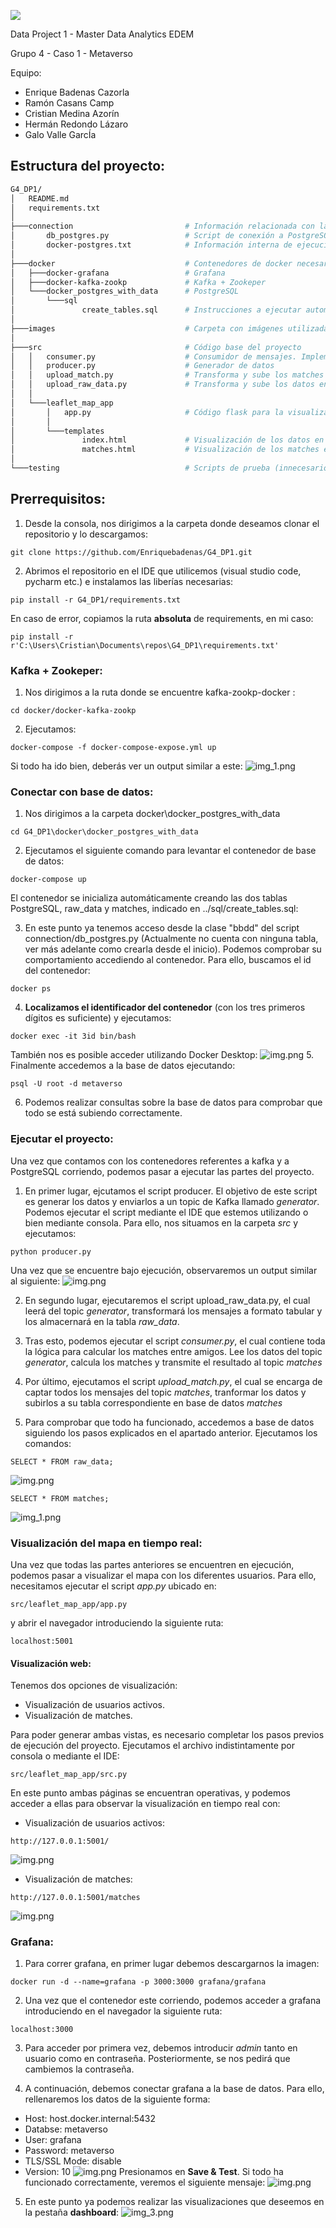 ![](images/readme_logo.jpg)

Data Project 1 - Master Data Analytics EDEM

Grupo 4 - Caso 1 - Metaverso

Equipo:
- Enrique Badenas Cazorla
- Ramón Casans Camp
- Cristian Medina Azorín
- Hermán Redondo Lázaro
- Galo Valle GarcÍa


## Estructura del proyecto:
```bash
G4_DP1/
│   README.md
│   requirements.txt
│           
├───connection                         # Información relacionada con la conexión a base de datos
│       db_postgres.py                 # Script de conexión a PostgreSQL
│       docker-postgres.txt            # Información interna de ejecución
│       
├───docker                             # Contenedores de docker necesarios
│   ├───docker-grafana                 # Grafana
│   ├───docker-kafka-zookp             # Kafka + Zookeper
│   └───docker_postgres_with_data      # PostgreSQL
│       └───sql
│               create_tables.sql      # Instrucciones a ejecutar automáticamente durante la creación del contenedor
│               
├───images                             # Carpeta con imágenes utilizadas en el proyecto
│       
├───src                                # Código base del proyecto
│   │   consumer.py                    # Consumidor de mensajes. Implementa lógica de matches
│   │   producer.py                    # Generador de datos
│   │   upload_match.py                # Transforma y sube los matches a base de datos
│   │   upload_raw_data.py             # Transforma y sube los datos en crudo a base de datos
│   │   
│   └───leaflet_map_app         
│       │   app.py                     # Código flask para la visualización de los mapas
│       │   
│       └───templates
│               index.html             # Visualización de los datos en crudo (usuarios) en tiempo real
│               matches.html           # Visualización de los matches en tiempo real
│                
└───testing                            # Scripts de prueba (innecesario)                   

```


## Prerrequisitos:


1. Desde la consola, nos dirigimos a la carpeta donde deseamos clonar el repositorio y lo descargamos:
```console
git clone https://github.com/Enriquebadenas/G4_DP1.git
```
2. Abrimos el repositorio en el IDE que utilicemos (visual studio code, pycharm etc.) e instalamos las liberías necesarias:
```
pip install -r G4_DP1/requirements.txt
```
En caso de error, copiamos la ruta **absoluta** de requirements, en mi caso:
```
pip install -r  r'C:\Users\Cristian\Documents\repos\G4_DP1\requirements.txt'
```
### Kafka + Zookeper:
1. Nos dirigimos a la ruta donde se encuentre kafka-zookp-docker :
````
cd docker/docker-kafka-zookp
````
2. Ejecutamos:
```
docker-compose -f docker-compose-expose.yml up
```
Si todo ha ido bien, deberás ver un output similar a este:
![img_1.png](images/zookeper_running.png)



### Conectar con base de datos:

1. Nos dirigimos a la carpeta docker\docker_postgres_with_data
```
cd G4_DP1\docker\docker_postgres_with_data
```

2. Ejecutamos el siguiente comando para levantar el contenedor de base de datos: 
````
docker-compose up
````
El contenedor se inicializa automáticamente creando las dos tablas PostgreSQL, raw_data y matches, indicado en ../sql/create_tables.sql:


3. En este punto ya tenemos acceso desde la clase "bbdd" del script connection/db_postgres.py (Actualmente no cuenta con ninguna tabla, ver más adelante como crearla desde el inicio). Podemos comprobar su comportamiento accediendo al contenedor. Para ello, buscamos el id del contenedor:
````
docker ps
````
4. **Localizamos el identificador del contenedor** (con los tres primeros dígitos es suficiente) y ejecutamos:
```
docker exec -it 3id bin/bash
```
También nos es posible acceder utilizando Docker Desktop:
![img.png](images/docker_desktop.png)
5. Finalmente accedemos a la base de datos ejecutando:
```
psql -U root -d metaverso
```
6. Podemos realizar consultas sobre la base de datos para comprobar que todo se está subiendo correctamente.

### Ejecutar el proyecto:

Una vez que contamos con los contenedores referentes a kafka y a PostgreSQL corriendo, podemos pasar a ejecutar las partes del proyecto.

1. En primer lugar, ejcutamos el script producer. El objetivo de este script es generar los datos y enviarlos a un topic de Kafka llamado _generator_. Podemos ejecutar el script mediante el IDE que estemos utilizando o bien mediante consola. Para ello, nos situamos en la carpeta _src_ y ejecutamos:

```
python producer.py
```

Una vez que se encuentre bajo ejecución, observaremos un output similar al siguiente:
![img.png](images/datagenerator.png)

2. En segundo lugar, ejecutaremos el script upload_raw_data.py, el cual leerá del topic _generator_, transformará los mensajes a formato tabular y los almacernará en la tabla _raw_data_.

3. Tras esto, podemos ejecutar el script _consumer.py_, el cual contiene toda la lógica para calcular los matches entre amigos. Lee los datos del topic _generator_, calcula los matches y transmite el resultado al topic _matches_

4. Por último, ejecutamos el script _upload_match.py_, el cual se encarga de captar todos los mensajes del topic _matches_, tranformar los datos y subirlos a su tabla correspondiente en base de datos _matches_

5. Para comprobar que todo ha funcionado, accedemos a base de datos siguiendo los pasos explicados en el apartado anterior. Ejecutamos los comandos:
```
SELECT * FROM raw_data;
```
![img.png](images/raw_data.png)

````
SELECT * FROM matches;
````
![img_1.png](images/matches.png)

### Visualización del mapa en tiempo real:

Una vez que todas las partes anteriores se encuentren en ejecución, podemos pasar a visualizar el mapa con los diferentes usuarios. Para ello, necesitamos ejecutar el script _app.py_ ubicado en:

```
src/leaflet_map_app/app.py
```
y abrir el navegador introduciendo la siguiente ruta:
```
localhost:5001
```
#### Visualización web:
Tenemos dos opciones de visualización: 
* Visualización de usuarios activos.
* Visualización de matches.

Para poder generar ambas vistas, es necesario completar los pasos previos de ejecución del proyecto. Ejecutamos el archivo indistintamente por consola o mediante el IDE:
```
src/leaflet_map_app/src.py
```

En este punto ambas páginas se encuentran operativas, y podemos acceder a ellas para observar la visualización en tiempo real con:

* Visualización de usuarios activos:
```
http://127.0.0.1:5001/
```
![img.png](images/usuarios_activos.png)
* Visualización de matches:
```
http://127.0.0.1:5001/matches
```
![img.png](images/matches_map.png)
### Grafana:
1. Para correr grafana, en primer lugar debemos descargarnos la imagen:
````
docker run -d --name=grafana -p 3000:3000 grafana/grafana
````
2. Una vez que el contenedor este corriendo, podemos acceder a grafana introduciendo en el navegador la siguiente ruta:
```
localhost:3000
```
3. Para acceder por primera vez, debemos introducir _admin_ tanto en usuario como en contraseña. Posteriormente, se nos pedirá que cambiemos la contraseña.

4. A continuación, debemos conectar grafana a la base de datos. Para ello, rellenaremos los datos de la siguiente forma:
* Host:  host.docker.internal:5432
* Databse: metaverso
* User: grafana
* Password: metaverso
* TLS/SSL Mode: disable
* Version: 10
![img.png](images/conexion_grafana.png)
Presionamos en **Save & Test**. Si todo ha funcionado correctamente, veremos el siguiente mensaje:
![img.png](images/connection_ok.png)
5. En este punto ya podemos realizar las visualizaciones que deseemos en la pestaña **dashboard**:
![img_3.png](images/create_dashboard.png)
